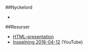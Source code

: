 ##Nyckelord

- 

##Resurser
- [HTML-presentation](https://rawgit.com/1dv024/kursinnehall/master/forelasningar/03/index.html#)
- [Inspelning 2016-04-12]() (YouTube)

